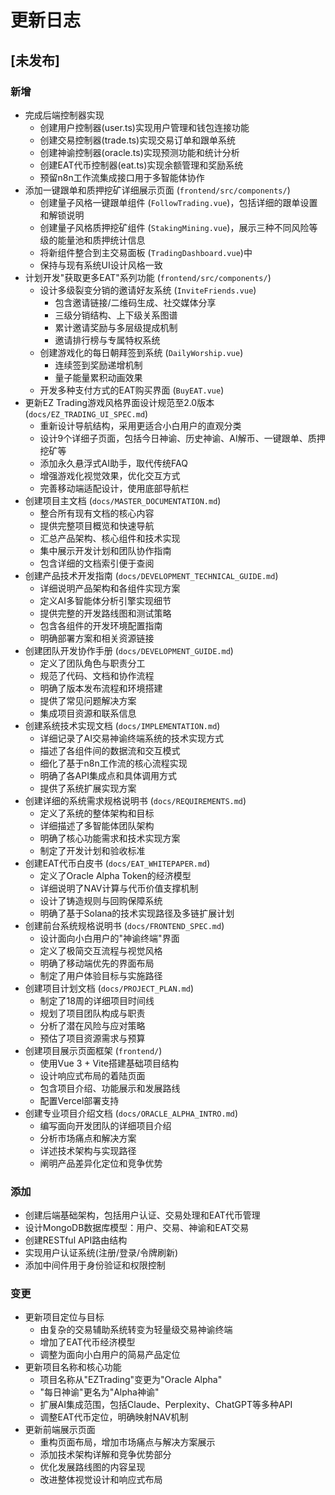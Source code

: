 # 更新日志

## [未发布]

### 新增

- 完成后端控制器实现
  - 创建用户控制器(user.ts)实现用户管理和钱包连接功能
  - 创建交易控制器(trade.ts)实现交易订单和跟单系统
  - 创建神谕控制器(oracle.ts)实现预测功能和统计分析
  - 创建EAT代币控制器(eat.ts)实现余额管理和奖励系统
  - 预留n8n工作流集成接口用于多智能体协作
- 添加一键跟单和质押挖矿详细展示页面 (`frontend/src/components/`)
  - 创建量子风格一键跟单组件 (`FollowTrading.vue`)，包括详细的跟单设置和解锁说明
  - 创建量子风格质押挖矿组件 (`StakingMining.vue`)，展示三种不同风险等级的能量池和质押统计信息
  - 将新组件整合到主交易面板 (`TradingDashboard.vue`)中
  - 保持与现有系统UI设计风格一致
- 计划开发"获取更多EAT"系列功能 (`frontend/src/components/`)
  - 设计多级裂变分销的邀请好友系统 (`InviteFriends.vue`)
    - 包含邀请链接/二维码生成、社交媒体分享
    - 三级分销结构、上下级关系图谱
    - 累计邀请奖励与多层级提成机制
    - 邀请排行榜与专属特权系统
  - 创建游戏化的每日朝拜签到系统 (`DailyWorship.vue`)
    - 连续签到奖励递增机制
    - 量子能量累积动画效果
  - 开发多种支付方式的EAT购买界面 (`BuyEAT.vue`)
- 更新EZ Trading游戏风格界面设计规范至2.0版本 (`docs/EZ_TRADING_UI_SPEC.md`)
  - 重新设计导航结构，采用更适合小白用户的直观分类
  - 设计9个详细子页面，包括今日神谕、历史神谕、AI解币、一键跟单、质押挖矿等
  - 添加永久悬浮式AI助手，取代传统FAQ
  - 增强游戏化视觉效果，优化交互方式
  - 完善移动端适配设计，使用底部导航栏
- 创建项目主文档 (`docs/MASTER_DOCUMENTATION.md`)
  - 整合所有现有文档的核心内容
  - 提供完整项目概览和快速导航
  - 汇总产品架构、核心组件和技术实现
  - 集中展示开发计划和团队协作指南
  - 包含详细的文档索引便于查阅
- 创建产品技术开发指南 (`docs/DEVELOPMENT_TECHNICAL_GUIDE.md`)
  - 详细说明产品架构和各组件实现方案
  - 定义AI多智能体分析引擎实现细节
  - 提供完整的开发路线图和测试策略
  - 包含各组件的开发环境配置指南
  - 明确部署方案和相关资源链接
- 创建团队开发协作手册 (`docs/DEVELOPMENT_GUIDE.md`)
  - 定义了团队角色与职责分工
  - 规范了代码、文档和协作流程
  - 明确了版本发布流程和环境搭建
  - 提供了常见问题解决方案
  - 集成项目资源和联系信息
- 创建系统技术实现文档 (`docs/IMPLEMENTATION.md`)
  - 详细记录了AI交易神谕终端系统的技术实现方式
  - 描述了各组件间的数据流和交互模式
  - 细化了基于n8n工作流的核心流程实现
  - 明确了各API集成点和具体调用方式
  - 提供了系统扩展实现方案
- 创建详细的系统需求规格说明书 (`docs/REQUIREMENTS.md`)
  - 定义了系统的整体架构和目标
  - 详细描述了多智能体团队架构
  - 明确了核心功能需求和技术实现方案
  - 制定了开发计划和验收标准
- 创建EAT代币白皮书 (`docs/EAT_WHITEPAPER.md`)
  - 定义了Oracle Alpha Token的经济模型
  - 详细说明了NAV计算与代币价值支撑机制
  - 设计了铸造规则与回购保障系统
  - 明确了基于Solana的技术实现路径及多链扩展计划
- 创建前台系统规格说明书 (`docs/FRONTEND_SPEC.md`)
  - 设计面向小白用户的"神谕终端"界面
  - 定义了极简交互流程与视觉风格
  - 明确了移动端优先的界面布局
  - 制定了用户体验目标与实施路径
- 创建项目计划文档 (`docs/PROJECT_PLAN.md`)
  - 制定了18周的详细项目时间线
  - 规划了项目团队构成与职责
  - 分析了潜在风险与应对策略
  - 预估了项目资源需求与预算
- 创建项目展示页面框架 (`frontend/`)
  - 使用Vue 3 + Vite搭建基础项目结构
  - 设计响应式布局的着陆页面
  - 包含项目介绍、功能展示和发展路线
  - 配置Vercel部署支持
- 创建专业项目介绍文档 (`docs/ORACLE_ALPHA_INTRO.md`)
  - 编写面向开发团队的详细项目介绍
  - 分析市场痛点和解决方案
  - 详述技术架构与实现路径
  - 阐明产品差异化定位和竞争优势

### 添加
- 创建后端基础架构，包括用户认证、交易处理和EAT代币管理
- 设计MongoDB数据库模型：用户、交易、神谕和EAT交易
- 创建RESTful API路由结构
- 实现用户认证系统(注册/登录/令牌刷新)
- 添加中间件用于身份验证和权限控制

### 变更
- 更新项目定位与目标
  - 由复杂的交易辅助系统转变为轻量级交易神谕终端
  - 增加了EAT代币经济模型
  - 调整为面向小白用户的简易产品定位
- 更新项目名称和核心功能
  - 项目名称从"EZTrading"变更为"Oracle Alpha"
  - "每日神谕"更名为"Alpha神谕"
  - 扩展AI集成范围，包括Claude、Perplexity、ChatGPT等多种API
  - 调整EAT代币定位，明确映射NAV机制
- 更新前端展示页面
  - 重构页面布局，增加市场痛点与解决方案展示
  - 添加技术架构详解和竞争优势部分
  - 优化发展路线图的内容呈现
  - 改进整体视觉设计和响应式布局 